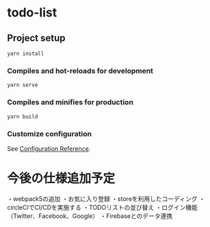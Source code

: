 # todo-list

## Project setup
```
yarn install
```

### Compiles and hot-reloads for development
```
yarn serve
```

### Compiles and minifies for production
```
yarn build
```

### Customize configuration
See [Configuration Reference](https://cli.vuejs.org/config/).

# 今後の仕様追加予定
・webpack5の追加
・お気に入り登録
・storeを利用したコーディング
・circleCIでCI/CDを実施する
・TODOリストの並び替え
・ログイン機能（Twitter、Facebook、Google）
・Firebaseとのデータ連携